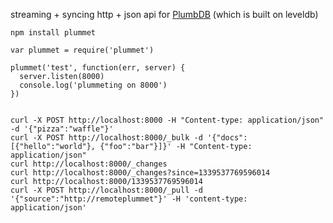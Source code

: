 streaming + syncing http + json api for [PlumbDB](https://github.com/maxogden/plumbdb) (which is built on leveldb)

    npm install plummet

    var plummet = require('plummet')
    
    plummet('test', function(err, server) {
      server.listen(8000)
      console.log('plummeting on 8000')
    })


    curl -X POST http://localhost:8000 -H "Content-type: application/json" -d '{"pizza":"waffle"}'
    curl -X POST http://localhost:8000/_bulk -d '{"docs":[{"hello":"world"}, {"foo":"bar"}]}' -H "Content-type: application/json"
    curl http://localhost:8000/_changes
    curl http://localhost:8000/_changes?since=1339537769596014
    curl http://localhost:8000/1339537769596014
    curl -X POST http://localhost:8000/_pull -d '{"source":"http://remoteplummet"}' -H 'content-type: application/json'
    
